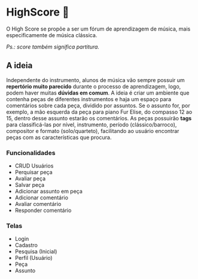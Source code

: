 # HighScore 🎼
O High Score se propõe a ser um fórum de aprendizagem de música, mais especificamente de música clássica.

*Ps.: score também significa partitura.*

## A ideia
Independente do instrumento, alunos de música vão sempre possuir um **repertório muito parecido** durante o processo de aprendizagem, logo, podem haver muitas **dúvidas em comum**. A ideia é criar um ambiente que contenha peças de diferentes instrumentos e haja um espaço para comentários sobre cada peça, dividido por assuntos. Se o assunto for, por exemplo, a mão esquerda da peça para piano Fur Elise, do compasso 12 ao 15, dentro desse assunto estarão os comentários.
As peças possuirão **tags** para classificá-las por nível, instrumento, período (clássico/barroco), compositor e formato (solo/quarteto), facilitando ao usuário encontrar peças com as características que procura.

### Funcionalidades
* CRUD Usuários
* Perquisar peça
* Avaliar peça
* Salvar peça
* Adicionar assunto em peça
* Adicionar comentário
* Avaliar comentário
* Responder comentário

### Telas
* Login
* Cadastro
* Pesquisa (Inicial)
* Perfil (Usuário)
* Peça
* Assunto
